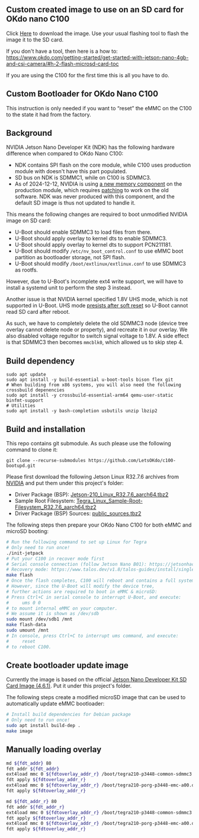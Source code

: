 ## Custom created image to use on an SD card for OKdo nano C100

Click [Here](https://auto.designspark.info/okdo_images/c100.img.xz) to download the image. Use your usual flashing tool to flash the image it to the SD card.

If you don't have a tool, then here is a how to: https://www.okdo.com/getting-started/get-started-with-jetson-nano-4gb-and-csi-camera/#h-2-flash-microsd-card-toc

If you are using the C100 for the first time this is all you have to do.


## Custom Bootloader for OKdo Nano C100
This instruction is only needed if you want to “reset” the eMMC on the C100 to the state it had from the factory. 

## Background

NVIDIA Jetson Nano Developer Kit (NDK) has the following hardware difference when compared to OKdo Nano C100:

* NDK contains SPI flash on the core module, while C100 uses production module with doesn't have this part populated.
* SD bus on NDK is SDMMC1, while on C100 is SDMMC3.
* As of 2024-12-12, NVIDIA is using [a new memory component](https://developer.nvidia.com/embedded/downloads#?search=PCN211181) on the production module, which requires [patching](https://developer.nvidia.com/embedded/linux-tegra-r3275) to work on the old software. NDK was never produced with this component, and the default SD image is thus not updated to handle it.

This means the following changes are required to boot unmodified NVIDIA image on SD card:

* U-Boot should enable SDMMC3 to load files from there.
* U-Boot should apply overlay to kernel dts to enable SDMMC3.
* U-Boot should apply overlay to kernel dts to support PCN211181.
* U-Boot should modify `/etc/nv_boot_control.conf` to use eMMC boot partition as bootloader storage, not SPI flash.
* U-Boot should modify `/boot/extlinux/extlinux.conf` to use SDMMC3 as rootfs.

However, due to U-Boot's incomplete ext4 write support, we will have to install a systemd unit to perform the step 3 instead.

Another issue is that NVIDIA kernel specified 1.8V UHS mode, which is not supported in U-Boot. UHS mode [presists after soft reset](https://forums.developer.nvidia.com/t/jetson-nano-warm-resets-fail-with-u-boot-no-partition-table-errors/192511) so U-Boot cannot read SD card after reboot.

As such, we have to completely delete the old SDMMC3 node (device tree overlay cannot delete node or property), and recreate it in our overlay. We also disabled voltage regultor to switch signal voltage to 1.8V. A side effect is that SDMMC3 then becomes `mmcblk0`, which allowed us to skip step 4.

## Build dependency

```
sudo apt update
sudo apt install -y build-essential u-boot-tools bison flex git
# When building from x86 systems, you will also need the following crossbuild depenencies
sudo apt install -y crossbuild-essential-arm64 qemu-user-static binfmt-support
# Utilities
sudo apt install -y bash-completion usbutils unzip lbzip2
```

## Build and installation

This repo contains git submodule. As such please use the following command to clone it:

```
git clone --recurse-submodules https://github.com/LetsOKdo/c100-bootupd.git
```

Please first download the following Jetson Linux R32.7.6 archives from [NVIDIA](https://developer.nvidia.com/embedded/linux-tegra-r3276) and put them under this project's folder:

* Driver Package (BSP): [Jetson-210_Linux_R32.7.6_aarch64.tbz2](https://developer.nvidia.com/downloads/embedded/l4t/r32_release_v7.6/t210/jetson-210_linux_r32.7.6_aarch64.tbz2)
* Sample Root Filesystem: [Tegra_Linux_Sample-Root-Filesystem_R32.7.6_aarch64.tbz2](https://developer.nvidia.com/downloads/embedded/l4t/r32_release_v7.6/t210/tegra_linux_sample-root-filesystem_r32.7.6_aarch64.tbz2)
* Driver Package (BSP) Sources: [public_sources.tbz2](https://developer.nvidia.com/downloads/embedded/l4t/r32_release_v7.6/sources/t210/public_sources.tbz2)

The following steps then prepare your OKdo Nano C100 for both eMMC and microSD booting:

```bash
# Run the following command to set up Linux for Tegra
# Only need to run once!
./init-jetpack
# Put your C100 in recover mode first
# Serial console connection (follow Jetson Nano B01): https://jetsonhacks.com/2019/04/19/jetson-nano-serial-console/
# Recovery mode: https://www.talos.dev/v1.8/talos-guides/install/single-board-computers/jetson_nano/#flashing-the-firmware-to-on-board-spi-flash
make flash
# Once the flash completes, C100 will reboot and contains a full system in eMMC.
# However, since the U-Boot will modify the device tree,
# further actions are required to boot in eMMC & microSD:
# Press Ctrl+C in serial console to interrupt U-Boot, and execute:
#     ums 0 0
# to mount internal eMMC on your computer.
# We assume it is shown as /dev/sdb
sudo mount /dev/sdb1 /mnt
make flash-data
sudo umount /mnt
# In console, press Ctrl+C to interrupt ums command, and execute:
#     reset
# to reboot C100.
```

## Create bootloader update image

Currently the image is based on the official [Jetson Nano Developer Kit SD Card Image (4.6.1)](https://developer.nvidia.com/embedded/l4t/r32_release_v7.1/jp_4.6.1_b110_sd_card/jeston_nano/jetson-nano-jp461-sd-card-image.zip). Put it under this project's folder.

The following steps create a modified microSD image that can be used to automatically update eMMC bootloader:

```bash
# Install build dependencies for Debian package
# Only need to run once!
sudo apt install build-dep .
make image
```

## Manually loading overlay

```sh
md ${fdt_addr} 80
fdt addr ${fdt_addr}
ext4load mmc 0 ${fdtoverlay_addr_r} /boot/tegra210-p3448-common-sdmmc3.dtbo
fdt apply ${fdtoverlay_addr_r}
ext4load mmc 0 ${fdtoverlay_addr_r} /boot/tegra210-porg-p3448-emc-a00.dtbo
fdt apply ${fdtoverlay_addr_r}

md ${fdt_addr_r} 80
fdt addr ${fdt_addr_r}
ext4load mmc 0 ${fdtoverlay_addr_r} /boot/tegra210-p3448-common-sdmmc3.dtbo
fdt apply ${fdtoverlay_addr_r}
ext4load mmc 0 ${fdtoverlay_addr_r} /boot/tegra210-porg-p3448-emc-a00.dtbo
fdt apply ${fdtoverlay_addr_r}
```
